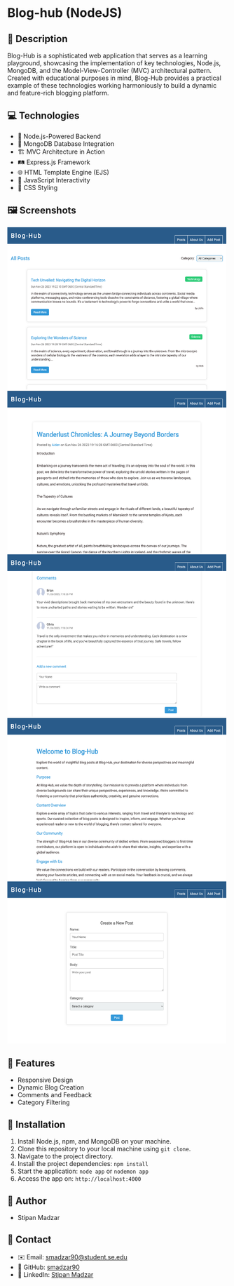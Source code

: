 # Blog-hub (NodeJS)

## 📖  Description

Blog-Hub is a sophisticated web application that serves as a learning playground, showcasing the implementation of key technologies, Node.js, MongoDB, and the Model-View-Controller (MVC) architectural pattern. Created with educational purposes in mind, Blog-Hub provides a practical example of these technologies working harmoniously to build a dynamic and feature-rich blogging platform.

## 💻  Technologies

- 🚀 Node.js-Powered Backend
- 🍃 MongoDB Database Integration
- 🏗️ MVC Architecture in Action
- 🛤️ Express.js Framework
- 🌐 HTML Template Engine (EJS)
- 🚀 JavaScript Interactivity
- 🎨 CSS Styling

## 🖼️   Screenshots

<img src="screenshots/all_posts.png" width="500" height="370" />
<img src="screenshots/post_details.png" width="500" height="370" />
<img src="screenshots/post_comments.png" width="500" height="370" />
<img src="screenshots/about_us.png" width="500" height="370" />
<img src="screenshots/add_post.png" width="500" height="370" />

## 🌟  Features

- Responsive Design
- Dynamic Blog Creation
- Comments and Feedback
- Category Filtering

## 🔧  Installation

1. Install Node.js, npm, and MongoDB on your machine.
2. Clone this repository to your local machine using `git clone`.
3. Navigate to the project directory.
4. Install the project dependencies: `npm install`
5. Start the application: `node app` or `nodemon app`  
6. Access the app on: `http://localhost:4000`

## 👤 Author
- Stipan Madzar

## 📧  Contact
- ✉️ Email: [smadzar90@student.se.edu](mailto:smadzar90@student.se.edu)
- 🐙 GitHub: [smadzar90](https://github.com/smadzar90)
- 💼 LinkedIn: [Stipan Madzar](https://www.linkedin.com/in/stipan-madzar-b6b857225/)
